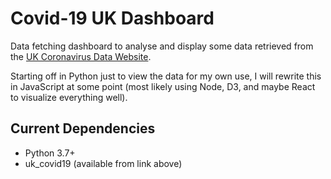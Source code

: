 # Covid-19 UK Dashboard

Data fetching dashboard to analyse and display some data retrieved from the [UK Coronavirus Data Website](coronavirus.data.gov.uk).

Starting off in Python just to view the data for my own use, I will rewrite this in JavaScript at some point (most likely using Node, D3, and maybe React to visualize everything well).

## Current Dependencies
* Python 3.7+
* uk_covid19 (available from link above)

